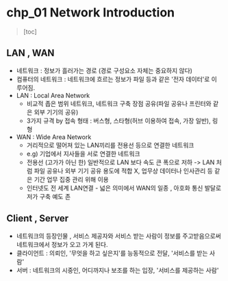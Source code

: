 # chp_01 Network Introduction

> [toc]



## LAN , WAN

* 네트워크 : 정보가 흘러가는 경로 \(경로 구성요소 자체는 중요하지 않다\)
* 컴퓨터의 네트워크 : 네트워크에 흐르는 정보가 파일 등과 같은 '전자 데이터'로 이루어짐.
* LAN : Local Area Network
  * 비교적 좁은 범위 네트워크, 네트워크 구축 장점 공유\(파일 공유나 프린터와 같은 외부 기기의 공유\)
  * 3가지 규격 by 접속 형태 : 버스형, 스타형\(허브 이용하여 접속, 가장 일반\), 링형
* WAN : Wide Area Network
  * 거리적으로 떨어져 있는 LAN끼리를 전용선 등으로 연결한 네트워크
  * e.g\) 기업에서 지사들을 서로 연결한 네트워크
  * 전용선 \(고가가 아닌 한\) 일반적으로 LAN 보다 속도 큰 폭으로 저하 -&gt; LAN 처럼 파일 공유나 외부 기기 공유 용도에 적합 X, 업무상 데이터나 인사관리 등 같은 기간 업무 집중 관리 위해 이용
  * 인터넷도 전 세계 LAN연결 - 넓은 의미에서 WAN의 일종 , 아호화 통신 발달로 저가 구축 예도 존



## Client , Server

* 네트워크의 등장인물 , 서비스 제공자와 서비스 받는 사람이 정보를 주고받음으로써 네트워크에서 정보가 오고 가게 된다.
* 클라이언트 : 의뢰인, '무엇을 하고 싶은지'를 능동적으로 전달, '서비스를 받는 사람'
* 서버 : 네트워크의 시중인, 어디까지나 보조를 하는 입장, '서비스를 제공하는 사람'









